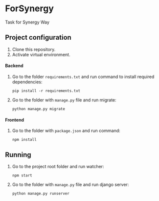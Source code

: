 # ForSynergy


Task for Synergy Way

## Project configuration
1. Clone this repository.
2. Activate virtual environment.
#### Backend
1. Go to the folder `requirements.txt` and run command to install required dependencies:
    ```
    pip install -r requirements.txt
    ```
2. Go to the folder with `manage.py` file and run migrate: 
    ```
    python manage.py migrate
    ```

#### Frontend
1. Go to the folder with `package.json` and run command:
    ```
    npm install
    ```
## Running
1. Go to the project root folder and run watcher: 
    ```
    npm start
    ```
2. Go to the folder with `manage.py` file and run django server: 
    ```
    python manage.py runserver
